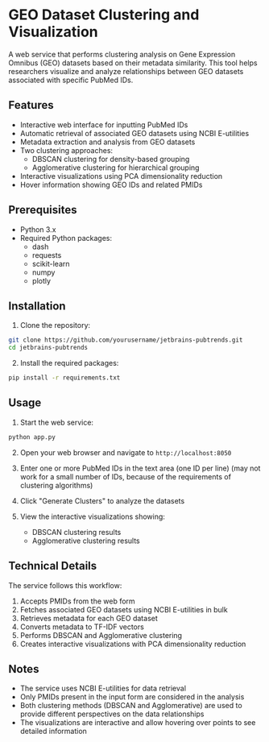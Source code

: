 # GEO Dataset Clustering and Visualization

A web service that performs clustering analysis on Gene Expression Omnibus (GEO) datasets based on their metadata similarity. This tool helps researchers visualize and analyze relationships between GEO datasets associated with specific PubMed IDs.

## Features

- Interactive web interface for inputting PubMed IDs
- Automatic retrieval of associated GEO datasets using NCBI E-utilities
- Metadata extraction and analysis from GEO datasets
- Two clustering approaches:
  - DBSCAN clustering for density-based grouping
  - Agglomerative clustering for hierarchical grouping
- Interactive visualizations using PCA dimensionality reduction
- Hover information showing GEO IDs and related PMIDs

## Prerequisites

- Python 3.x
- Required Python packages:
  - dash
  - requests
  - scikit-learn
  - numpy
  - plotly

## Installation

1. Clone the repository:

```bash
git clone https://github.com/yourusername/jetbrains-pubtrends.git
cd jetbrains-pubtrends
```

2. Install the required packages:

```bash
pip install -r requirements.txt
```

## Usage

1. Start the web service:

```bash
python app.py
```

2. Open your web browser and navigate to `http://localhost:8050`

3. Enter one or more PubMed IDs in the text area (one ID per line)
   (may not work for a small number of IDs, because of the requirements of clustering algorithms)

4. Click "Generate Clusters" to analyze the datasets

5. View the interactive visualizations showing:
   - DBSCAN clustering results
   - Agglomerative clustering results

## Technical Details

The service follows this workflow:

1. Accepts PMIDs from the web form
2. Fetches associated GEO datasets using NCBI E-utilities in bulk
3. Retrieves metadata for each GEO dataset
4. Converts metadata to TF-IDF vectors
5. Performs DBSCAN and Agglomerative clustering
6. Creates interactive visualizations with PCA dimensionality reduction

## Notes

- The service uses NCBI E-utilities for data retrieval
- Only PMIDs present in the input form are considered in the analysis
- Both clustering methods (DBSCAN and Agglomerative) are used to provide different perspectives on the data relationships
- The visualizations are interactive and allow hovering over points to see detailed information
